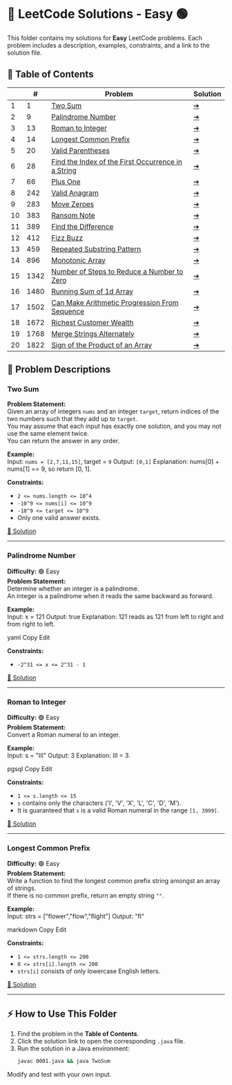 # 🚀 LeetCode Solutions - Easy 🟢

This folder contains my solutions for **Easy** LeetCode problems. Each problem includes a description, examples, constraints, and a link to the solution file.

## 📂 Table of Contents

|   | # | Problem | Solution |
|---|---|---------|----------|
| 1  | 1  | [Two Sum](#two-sum)  | [➔](Solutions/0001.java) |
| 2  | 9  | [Palindrome Number](#palindrome-number)  | [➔](Solutions/0009.java) |
| 3  | 13 | [Roman to Integer](#roman-to-integer)  | [➔](Solutions/0013.java) |
| 4  | 14 | [Longest Common Prefix](#longest-common-prefix)  | [➔](Solutions/0014.java) |
| 5  | 20 | [Valid Parentheses](#valid-parentheses)  | [➔](Solutions/0020.java) |
| 6  | 28 | [Find the Index of the First Occurrence in a String](#find-the-index-of-the-first-occurrence-in-a-string)  | [➔](Solutions/0028.java) |
| 7  | 66 | [Plus One](#plus-one)  | [➔](Solutions/0066.java) |
| 8  | 242 | [Valid Anagram](#valid-anagram)  | [➔](Solutions/0242.java) |
| 9  | 283 | [Move Zeroes](#move-zeroes)  | [➔](Solutions/0283.java) |
| 10 | 383 | [Ransom Note](#ransom-note)  | [➔](Solutions/0383.java) |
| 11 | 389 | [Find the Difference](#find-the-difference)  | [➔](Solutions/0389.java) |
| 12 | 412 | [Fizz Buzz](#fizz-buzz)  | [➔](Solutions/0412.java) |
| 13 | 459 | [Repeated Substring Pattern](#repeated-substring-pattern)  | [➔](Solutions/0459.java) |
| 14 | 896 | [Monotonic Array](#monotonic-array)  | [➔](Solutions/0896.java) |
| 15 | 1342 | [Number of Steps to Reduce a Number to Zero](#number-of-steps-to-reduce-a-number-to-zero)  | [➔](Solutions/1342.java) |
| 16 | 1480 | [Running Sum of 1d Array](#running-sum-of-1d-array)  | [➔](Solutions/1480.java) |
| 17 | 1502 | [Can Make Arithmetic Progression From Sequence](#can-make-arithmetic-progression-from-sequence)  | [➔](Solutions/1502.java) |
| 18 | 1672 | [Richest Customer Wealth](#richest-customer-wealth)  | [➔](Solutions/1672.java) |
| 19 | 1768 | [Merge Strings Alternately](#merge-strings-alternately)  | [➔](Solutions/1768.java) |
| 20 | 1822 | [Sign of the Product of an Array](#sign-of-the-product-of-an-array)  | [➔](Solutions/1822.java) |

## 📝 Problem Descriptions

### Two Sum   
**Problem Statement:**  
Given an array of integers `nums` and an integer `target`, return indices of the two numbers such that they add up to `target`.  
You may assume that each input has exactly one solution, and you may not use the same element twice.  
You can return the answer in any order.

**Example:**  
Input: `nums = [2,7,11,15]`, target = `9`
Output: `[0,1]`
Explanation: nums[0] + nums[1] == 9, so return [0, 1].

**Constraints:**  
- `2 <= nums.length <= 10^4`
- `-10^9 <= nums[i] <= 10^9`
- `-10^9 <= target <= 10^9`
- Only one valid answer exists.

[📂 Solution](0001.java)

---

### Palindrome Number  
**Difficulty:** 🟢 Easy  
**Problem Statement:**  
Determine whether an integer is a palindrome.  
An integer is a palindrome when it reads the same backward as forward.

**Example:**  
Input: x = 121
Output: true
Explanation: 121 reads as 121 from left to right and from right to left.

yaml
Copy
Edit

**Constraints:**  
- `-2^31 <= x <= 2^31 - 1`

[📂 Solution](0009.java)

---

### Roman to Integer  
**Difficulty:** 🟢 Easy  
**Problem Statement:**  
Convert a Roman numeral to an integer.

**Example:**  
Input: s = "III"
Output: 3
Explanation: III = 3.

pgsql
Copy
Edit

**Constraints:**  
- `1 <= s.length <= 15`
- `s` contains only the characters ('I', 'V', 'X', 'L', 'C', 'D', 'M').
- It is guaranteed that `s` is a valid Roman numeral in the range `[1, 3999]`.

[📂 Solution](0013.java)

---

### Longest Common Prefix  
**Difficulty:** 🟢 Easy  
**Problem Statement:**  
Write a function to find the longest common prefix string amongst an array of strings.  
If there is no common prefix, return an empty string `""`.

**Example:**  
Input: strs = ["flower","flow","flight"]
Output: "fl"

markdown
Copy
Edit

**Constraints:**  
- `1 <= strs.length <= 200`
- `0 <= strs[i].length <= 200`
- `strs[i]` consists of only lowercase English letters.

[📂 Solution](0014.java)

---

## ⚡ How to Use This Folder

1. Find the problem in the **Table of Contents**.
2. Click the solution link to open the corresponding `.java` file.
3. Run the solution in a Java environment:
   ```sh
   javac 0001.java && java TwoSum
Modify and test with your own input.
